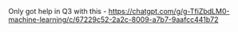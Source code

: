 Only got help in Q3 with this - https://chatgpt.com/g/g-TfiZbdLM0-machine-learning/c/67229c52-2a2c-8009-a7b7-9aafcc441b72
